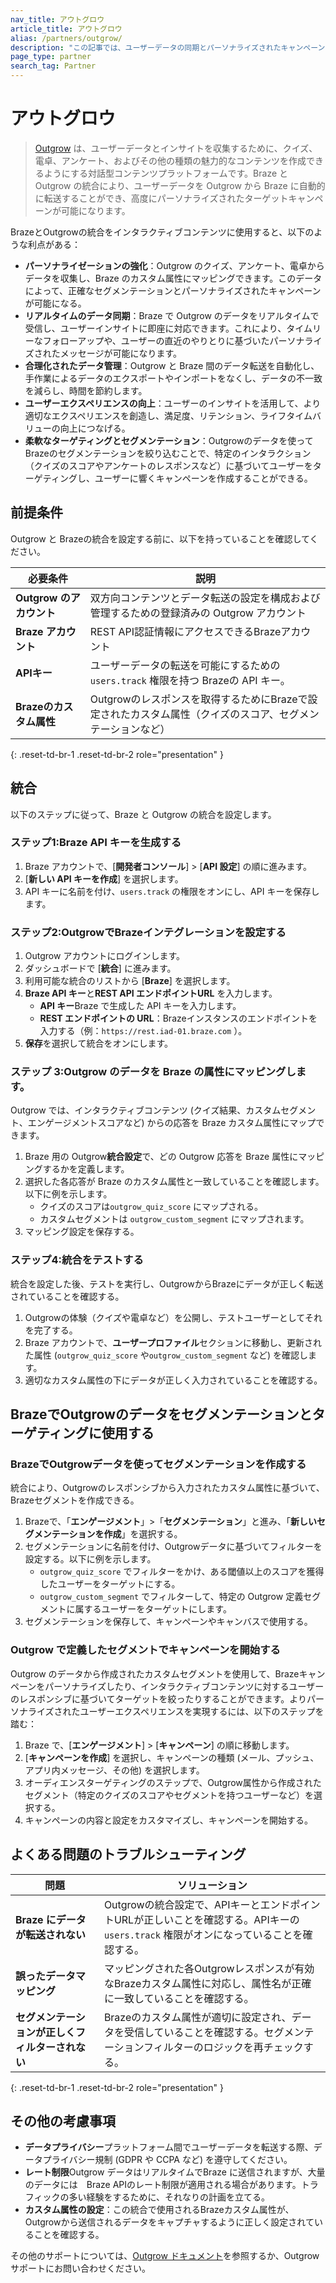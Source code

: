 ```yaml
---
nav_title: アウトグロウ
article_title: アウトグロウ
alias: /partners/outgrow/
description: "この記事では、ユーザーデータの同期とパーソナライズされたキャンペーンを強化するための、OutgrowとBraze間のネイティブ統合の設定に関する包括的なガイドを提供する。"
page_type: partner
search_tag: Partner
---
```


# アウトグロウ

> [Outgrow](https://outgrow.co/) は、ユーザーデータとインサイトを収集するために、クイズ、電卓、アンケート、およびその他の種類の魅力的なコンテンツを作成できるようにする対話型コンテンツプラットフォームです。Braze と Outgrow の統合により、ユーザーデータを Outgrow から Braze に自動的に転送することができ、高度にパーソナライズされたターゲットキャンペーンが可能になります。

BrazeとOutgrowの統合をインタラクティブコンテンツに使用すると、以下のような利点がある：

- **パーソナライゼーションの強化**：Outgrow のクイズ、アンケート、電卓からデータを収集し、Braze のカスタム属性にマッピングできます。このデータによって、正確なセグメンテーションとパーソナライズされたキャンペーンが可能になる。
- **リアルタイムのデータ同期**：Braze で Outgrow のデータをリアルタイムで受信し、ユーザーインサイトに即座に対応できます。これにより、タイムリーなフォローアップや、ユーザーの直近のやりとりに基づいたパーソナライズされたメッセージが可能になります。
- **合理化されたデータ管理**：Outgrow と Braze 間のデータ転送を自動化し、手作業によるデータのエクスポートやインポートをなくし、データの不一致を減らし、時間を節約します。
- **ユーザーエクスペリエンスの向上**：ユーザーのインサイトを活用して、より適切なエクスペリエンスを創造し、満足度、リテンション、ライフタイムバリューの向上につなげる。
- **柔軟なターゲティングとセグメンテーション**：Outgrowのデータを使ってBrazeのセグメンテーションを絞り込むことで、特定のインタラクション（クイズのスコアやアンケートのレスポンスなど）に基づいてユーザーをターゲティングし、ユーザーに響くキャンペーンを作成することができる。

## 前提条件

Outgrow と Brazeの統合を設定する前に、以下を持っていることを確認してください。

| 必要条件 | 説明 |
|-------------|-------------|
| **Outgrow のアカウント** | 双方向コンテンツとデータ転送の設定を構成および管理するための登録済みの Outgrow アカウント |
| **Braze アカウント** | REST API認証情報にアクセスできるBrazeアカウント |
| **APIキー** | ユーザーデータの転送を可能にするための `users.track` 権限を持つ Brazeの API キー。 |
| **Brazeのカスタム属性** | Outgrowのレスポンスを取得するためにBrazeで設定されたカスタム属性（クイズのスコア、セグメンテーションなど） |
{: .reset-td-br-1 .reset-td-br-2 role="presentation" }

## 統合

以下のステップに従って、Braze と Outgrow の統合を設定します。

### ステップ1:Braze API キーを生成する

1. Braze アカウントで、[**開発者コンソール**] > [**API 設定**] の順に進みます。
2. [**新しい API キーを作成**] を選択します。
3. API キーに名前を付け、`users.track` の権限をオンにし、API キーを保存します。

### ステップ2:OutgrowでBrazeインテグレーションを設定する

1. Outgrow アカウントにログインします。
2. ダッシュボードで [**統合**] に進みます。
3. 利用可能な統合のリストから [**Braze**] を選択します。
4. **Braze API キー**と**REST API エンドポイントURL** を入力します。
   - **API キー**Braze で生成した API キーを入力します。
   - **REST エンドポイントの URL**：Brazeインスタンスのエンドポイントを入力する（例：`https://rest.iad-01.braze.com` ）。
5. **保存**を選択して統合をオンにします。

### ステップ 3:Outgrow のデータを Braze の属性にマッピングします。

Outgrow では、インタラクティブコンテンツ (クイズ結果、カスタムセグメント、エンゲージメントスコアなど) からの応答を Braze カスタム属性にマップできます。

1. Braze 用の Outgrow**統合設定**で、どの Outgrow 応答を Braze 属性にマッピングするかを定義します。
2. 選択した各応答が Braze のカスタム属性と一致していることを確認します。以下に例を示します。
   - クイズのスコアは`outgrow_quiz_score` にマップされる。
   - カスタムセグメントは `outgrow_custom_segment` にマップされます。
3. マッピング設定を保存する。

### ステップ4:統合をテストする

統合を設定した後、テストを実行し、OutgrowからBrazeにデータが正しく転送されていることを確認する。

1. Outgrowの体験（クイズや電卓など）を公開し、テストユーザーとしてそれを完了する。
2. Braze アカウントで、**ユーザープロファイル**セクションに移動し、更新された属性 (`outgrow_quiz_score` や`outgrow_custom_segment` など) を確認します。
3. 適切なカスタム属性の下にデータが正しく入力されていることを確認する。

## BrazeでOutgrowのデータをセグメンテーションとターゲティングに使用する

### BrazeでOutgrowデータを使ってセグメンテーションを作成する

統合により、Outgrowのレスポンシブから入力されたカスタム属性に基づいて、Brazeセグメントを作成できる。

1. Brazeで、「**エンゲージメント**」>「**セグメンテーション**」と進み、「**新しいセグメンテーションを作成**」を選択する。
2. セグメンテーションに名前を付け、Outgrowデータに基づいてフィルターを設定する。以下に例を示します。
   - `outgrow_quiz_score` でフィルターをかけ、ある閾値以上のスコアを獲得したユーザーをターゲットにする。
   - `outgrow_custom_segment` でフィルターして、特定の Outgrow 定義セグメントに属するユーザーをターゲットにします。
3. セグメンテーションを保存して、キャンペーンやキャンバスで使用する。

### Outgrow で定義したセグメントでキャンペーンを開始する

Outgrow のデータから作成されたカスタムセグメントを使用して、Brazeキャンペーンをパーソナライズしたり、インタラクティブコンテンツに対するユーザーのレスポンシブに基づいてターゲットを絞ったりすることができます。よりパーソナライズされたユーザーエクスペリエンスを実現するには、以下のステップを踏む：

1. Braze で、[**エンゲージメント**] > [**キャンペーン**] の順に移動します。
2. [**キャンペーンを作成**] を選択し、キャンペーンの種類 (メール、プッシュ、アプリ内メッセージ、その他) を選択します。
3. オーディエンスターゲティングのステップで、Outgrow属性から作成されたセグメント（特定のクイズのスコアやセグメントを持つユーザーなど）を選択する。
4. キャンペーンの内容と設定をカスタマイズし、キャンペーンを開始する。

## よくある問題のトラブルシューティング

| 問題 | ソリューション |
|-------|----------|
| **Braze にデータが転送されない** | Outgrowの統合設定で、APIキーとエンドポイントURLが正しいことを確認する。APIキーの`users.track` 権限がオンになっていることを確認する。 |
| **誤ったデータマッピング** | マッピングされた各Outgrowレスポンスが有効なBrazeカスタム属性に対応し、属性名が正確に一致していることを確認する。 |
| **セグメンテーションが正しくフィルターされない** | Brazeのカスタム属性が適切に設定され、データを受信していることを確認する。セグメンテーションフィルターのロジックを再チェックする。 |
{: .reset-td-br-1 .reset-td-br-2 role="presentation" }

## その他の考慮事項

- **データプライバシー**プラットフォーム間でユーザーデータを転送する際、データプライバシー規制 (GDPR や CCPA など) を遵守してください。
- **レート制限**Outgrow データはリアルタイムでBraze に送信されますが、大量のデータには　Braze APIのレート制限が適用される場合があります。トラフィックの多い経験をするために、それなりの計画を立てる。
- **カスタム属性の設定**：この統合で使用されるBrazeカスタム属性が、Outgrowから送信されるデータをキャプチャするように正しく設定されていることを確認する。

その他のサポートについては、[Outgrow ドキュメント](https://support.outgrow.co/docs/configuring-native-integration-between-outgrow-braze)を参照するか、Outgrow サポートにお問い合わせください。